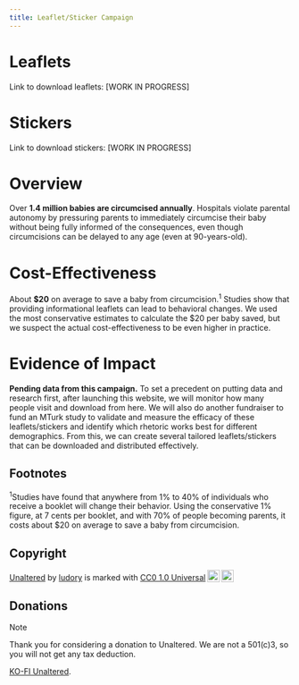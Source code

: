 ```yaml
---
title: Leaflet/Sticker Campaign
---
```

# Leaflets
Link to download leaflets: \[WORK IN PROGRESS\]
# Stickers
Link to download stickers: \[WORK IN PROGRESS\]
# Overview
Over **1.4 million babies are circumcised annually**. Hospitals violate parental autonomy by pressuring parents to immediately circumcise their baby without being fully informed of the consequences, even though circumcisions can be delayed to any age (even at 90-years-old).
# Cost-Effectiveness
About **$20** on average to save a baby from circumcision.<sup>1</sup>
Studies show that providing informational leaflets can lead to behavioral changes. We used the most conservative estimates to calculate the $20 per baby saved, but we suspect the actual cost-effectiveness to be even higher in practice.
# Evidence of Impact
**Pending data from this campaign.**
To set a precedent on putting data and research first, after launching this website, we will monitor how many people visit and download from here.
We will also do another fundraiser to fund an MTurk study to validate and measure the efficacy of these leaflets/stickers and identify which rhetoric works best for different demographics. From this, we can create several tailored leaflets/stickers that can be downloaded and distributed effectively.

## Footnotes
<sup>1</sup>Studies have found that anywhere from 1% to 40% of individuals who receive a booklet will change their behavior. Using the conservative 1% figure, at 7 cents per booklet, and with 70% of people becoming parents, it costs about $20 on average to save a baby from circumcision.

## Copyright
<p xmlns:cc="http://creativecommons.org/ns#" xmlns:dct="http://purl.org/dc/terms/"><a property="dct:title" rel="cc:attributionURL" href="https://unaltered-skin.github.io/unaltered.github.io/">Unaltered</a> by <a rel="cc:attributionURL dct:creator" property="cc:attributionName" href="https://github.com/Unaltered-Skin">ludory</a> is marked with <a href="https://creativecommons.org/publicdomain/zero/1.0?ref=chooser-v1" target="_blank" rel="license noopener noreferrer" style="display:inline-block;">CC0 1.0 Universal<img style="height:22px!important;margin-left:3px;vertical-align:text-bottom;" src="https://mirrors.creativecommons.org/presskit/icons/cc.svg?ref=chooser-v1"><img style="height:22px!important;margin-left:3px;vertical-align:text-bottom;" src="https://mirrors.creativecommons.org/presskit/icons/zero.svg?ref=chooser-v1"></a></p>


## Donations

> [!NOTE]
>
> Thank you for considering a donation to Unaltered. We are not a 501(c)3, so you will not get any tax deduction.
>
>  [KO-FI Unaltered](https://ko-fi.com/unaltered).
